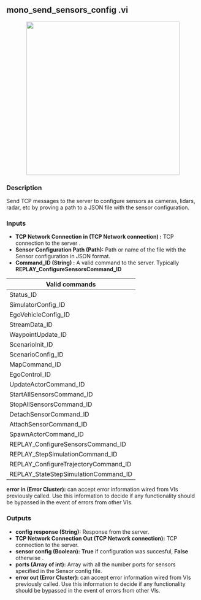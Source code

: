 ## mono_send_sensors_config .vi
<p align="center">
<img src="https://github.com/monoDriveIO/client/raw/master/WikiPhotos/LV_client/sensors/monoDrive_lvlib_mono__send__sensors__configc.png" 
width="400"  />
</p>

### Description
Send TCP messages to the server to configure sensors as  cameras, lidars, radar, etc by proving a path to a JSON file with the sensor configuration.

### Inputs

- **TCP Network Connection in (TCP Network connection) :** TCP connection to the server .
- **Sensor Configuration Path (Path):** Path or name of the file with the Sensor configuration in JSON format.
- **Command_ID (String) :** A valid command to the server. Typically **REPLAY_ConfigureSensorsCommand_ID**

| Valid commands  |
| ------------ | 
|Status_ID   |
|SimulatorConfig_ID |
|EgoVehicleConfig_ID |
|StreamData_ID   |
|WaypointUpdate_ID    |
|ScenarioInit_ID  |
|ScenarioConfig_ID   |
|MapCommand_ID  |
|EgoControl_ID  | 
|UpdateActorCommand_ID  | 
|StartAllSensorsCommand_ID   | 
|StopAllSensorsCommand_ID   | 
|DetachSensorCommand_ID   | 
|AttachSensorCommand_ID   |
|SpawnActorCommand_ID   |
|REPLAY_ConfigureSensorsCommand_ID  |
|REPLAY_StepSimulationCommand_ID  |
|REPLAY_ConfigureTrajectoryCommand_ID  |
|REPLAY_StateStepSimulationCommand_ID   | 

**error in (Error Cluster):** can accept error information wired from VIs previously called. Use this information to decide if any functionality should be bypassed in the event of errors from other VIs.


### Outputs

- **config response (String):** Response from the server.
- **TCP Network Connection Out (TCP Network connection):** TCP connection to the server.
- **sensor config (Boolean):** **True** if configuration was succesful, **False** otherwise .
- **ports (Array of int):** Array with all the number ports for sensors specified in the Sensor config file.
- **error out (Error Cluster):** can accept error information wired from VIs previously called. Use this information to decide if any functionality should be bypassed in the event of errors from other VIs.
